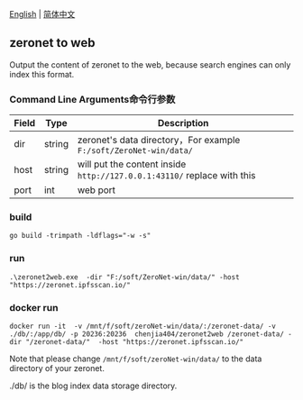 [English](./README.md) | [简体中文](./README.zh-CN.md)
## zeronet to web

Output the content of zeronet to the web, because search engines can only index this format.


### Command Line Arguments命令行参数
| Field     | Type             | Description                                                                          |
|-----------|-------------|------------------------------------------------------------------------|
| dir         | string          | zeronet's data directory，For example `F:/soft/ZeroNet-win/data/` |
| host         | string          | will put the content inside `http://127.0.0.1:43110/` replace with this|
| port         | int          | web port|

### build

` go build -trimpath -ldflags="-w -s" `


### run
```
.\zeronet2web.exe  -dir "F:/soft/ZeroNet-win/data/" -host "https://zeronet.ipfsscan.io/"
```

### docker run
```
docker run -it  -v /mnt/f/soft/zeroNet-win/data/:/zeronet-data/ -v ./db/:/app/db/ -p 20236:20236  chenjia404/zeronet2web /zeronet-data/ -dir "/zeronet-data/"  -host "https://zeronet.ipfsscan.io/"
```

Note that please change `/mnt/f/soft/zeroNet-win/data/` to the data directory of your zeronet.

./db/ is the blog index data storage directory.